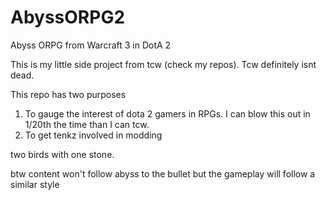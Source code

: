 # AbyssORPG2
Abyss ORPG from Warcraft 3 in DotA 2

This is my little side project from tcw (check my repos). Tcw definitely isnt dead.

This repo has two purposes 

1) To gauge the interest of dota 2 gamers in RPGs. I can blow this out in 1/20th the time than I can tcw.   
2) To get tenkz involved in modding

two birds with one stone.

btw content won't follow abyss to the bullet but the gameplay will follow a similar style

